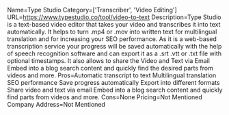 Name=Type Studio
Category=['Transcriber', 'Video Editing']
URL=https://www.typestudio.co/tool/video-to-text
Description=Type Studio is a text-based video editor that takes your video and transcribes it into text automatically. It helps to turn .mp4 or .mov into written text for multilingual translation and for increasing your SEO performance. As it is a web-based transcription service your progress will be saved automatically with the help of speech recognition software and can export it as a .srt .vtt or .txt file with optional timestamps. It also allows to share the Video and Text via Email Embed into a blog search content and quickly find the desired parts from videos and more.
Pros=Automatic transcript to text Multilingual translation SEO performance Save progress automatically Export into different formats Share video and text via email Embed into a blog search content and quickly find parts from videos and more.
Cons=None
Pricing=Not Mentioned
Company Address=Not Mentioned
